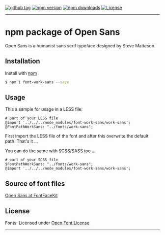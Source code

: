[![github tag][github-tag-image]][github-tag-url]
[![npm version][npm-version-image]][npm-version-url]
[![npm downloads][npm-downloads-image]][npm-downloads-url]
[![License][license-image]][license-url]

***

# npm package of Open Sans

Open Sans is a humanist sans serif typeface designed by Steve Matteson.


## Installation

Install with [npm](https://www.npmjs.com/)

```sh
$ npm i font-work-sans --save
```


## Usage

This a sample for usage in a LESS file:

```
# part of your LESS file
@import '../../../node_modules/font-work-sans/work-sans';
@FontPathWorkSans: "../fonts/work-sans";
```

First import the LESS file of the font and after this overwrite the default path. That's it ...

You can do the same with SCSS/SASS too ...

```
# part of your SCSS file
$FontPathWorkSans: "../fonts/work-sans";
@import '../../../node_modules/font-work-sans/work-sans';
```

## Source of font files

[Open Sans at FontFaceKit](https://github.com/FontFaceKit/work-sans)


## License

Fonts: Licensed under [Open Font License](https://github.com/twtavares/npm-font-open-sans/blob/master/LICENSE)

***

[github-tag-image]: https://img.shields.io/github/tag/twtavares/font-work-sans.svg?style=flat-square
[github-tag-url]: https://github.com/twtavares/font-work-sans

[npm-version-image]: https://img.shields.io/npm/v/font-work-sans.svg?style=flat-square
[npm-version-url]: https://www.npmjs.com/package/font-work-sans
[npm-downloads-image]: https://img.shields.io/npm/dm/font-work-sans.svg?style=flat-square
[npm-downloads-url]: https://www.npmjs.com/package/font-work-sans

[license-image]: https://img.shields.io/github/license/twtavares/font-work-sans.svg?style=flat-square
[license-url]: https://github.com/twtavares/npm-font-open-sans/blob/master/LICENSE
